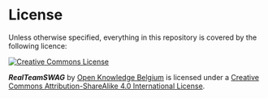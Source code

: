 # License

Unless otherwise specified, everything in this repository is covered by the following licence:

[![Creative Commons License](http://i.creativecommons.org/l/by-sa/4.0/88x31.png)](http://creativecommons.org/licenses/by-sa/4.0/)

***RealTeamSWAG*** by [Open Knowledge Belgium](http://www.openknowledge.be) is licensed under a [Creative Commons Attribution-ShareAlike 4.0 International License](http://creativecommons.org/licenses/by-sa/4.0/).
